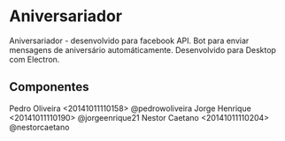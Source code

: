 # Aniversariador
Aniversariador - desenvolvido para facebook API. Bot para enviar mensagens de aniversário automáticamente.
Desenvolvido para Desktop com Electron.

## Componentes
Pedro Oliveira <20141011110158> @pedrowoliveira
Jorge Henrique <20141011110190> @jorgeenrique21
Nestor Caetano <20141011110204> @nestorcaetano
